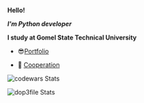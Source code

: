 **Hello!**

***I'm Python developer***

**I study at Gomel State Technical University**

- 😎[Portfolio](https://dop3file.github.io/portfolio/)

- 👯 [Cooperation](https://t.me/dop3file)

![codewars Stats](https://www.codewars.com/users/dop3file/badges/large)

![dop3file Stats](https://github-readme-stats.vercel.app/api?username=dop3file&show_icons=true&theme=radical)


